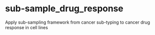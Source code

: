 # sub-sample_drug_response
Apply sub-sampling framework from cancer sub-typing to cancer drug response in cell lines
